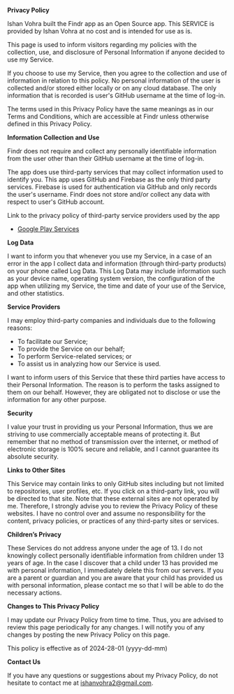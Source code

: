 **Privacy Policy**

Ishan Vohra built the Findr app as an Open Source app. This SERVICE is provided by Ishan Vohra at no cost and is intended for use as is.

This page is used to inform visitors regarding my policies with the collection, use, and disclosure of Personal Information if anyone decided to use my Service.

If you choose to use my Service, then you agree to the collection and use of information in relation to this policy. No personal information of the user is collected and/or stored either locally or on any cloud database.
The only information that is recorded is user's GitHub username at the time of log-in.

The terms used in this Privacy Policy have the same meanings as in our Terms and Conditions, which are accessible at Findr unless otherwise defined in this Privacy Policy.

**Information Collection and Use**

Findr does not require and collect any personally identifiable information from the user other than their GitHub username at the
time of log-in.

The app does use third-party services that may collect information used to identify you.
This app uses GitHub and Firebase as the only third party services. Firebase is used for authentication via GitHub and only records the user's username. Findr does not store and/or collect any data with respect to user's GitHub account. 

Link to the privacy policy of third-party service providers used by the app

*   [Google Play Services](https://www.google.com/policies/privacy/)

**Log Data**

I want to inform you that whenever you use my Service, in a case of an error in the app I collect data and information (through third-party products) on your phone called Log Data. This Log Data may include information such as your device name, operating system version, the configuration of the app when utilizing my Service, the time and date of your use of the Service, and other statistics.

**Service Providers**

I may employ third-party companies and individuals due to the following reasons:

*   To facilitate our Service;
*   To provide the Service on our behalf;
*   To perform Service-related services; or
*   To assist us in analyzing how our Service is used.

I want to inform users of this Service that these third parties have access to their Personal Information. The reason is to perform the tasks assigned to them on our behalf. However, they are obligated not to disclose or use the information for any other purpose.

**Security**

I value your trust in providing us your Personal Information, thus we are striving to use commercially acceptable means of protecting it. But remember that no method of transmission over the internet, or method of electronic storage is 100% secure and reliable, and I cannot guarantee its absolute security.

**Links to Other Sites**

This Service may contain links to only GitHub sites including but not limited to repositories, user profiles, etc. If you click on a third-party link, you will be directed to that site. Note that these external sites are not operated by me. Therefore, I strongly advise you to review the Privacy Policy of these websites. I have no control over and assume no responsibility for the content, privacy policies, or practices of any third-party sites or services.

**Children’s Privacy**

These Services do not address anyone under the age of 13. I do not knowingly collect personally identifiable information from children under 13 years of age. In the case I discover that a child under 13 has provided me with personal information, I immediately delete this from our servers. If you are a parent or guardian and you are aware that your child has provided us with personal information, please contact me so that I will be able to do the necessary actions.

**Changes to This Privacy Policy**

I may update our Privacy Policy from time to time. Thus, you are advised to review this page periodically for any changes. I will notify you of any changes by posting the new Privacy Policy on this page.

This policy is effective as of 2024-28-01 (yyyy-dd-mm)

**Contact Us**

If you have any questions or suggestions about my Privacy Policy, do not hesitate to contact me at ishanvohra2@gmail.com.